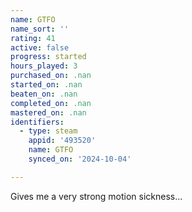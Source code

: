 ```yaml
---
name: GTFO
name_sort: ''
rating: 41
active: false
progress: started
hours_played: 3
purchased_on: .nan
started_on: .nan
beaten_on: .nan
completed_on: .nan
mastered_on: .nan
identifiers:
  - type: steam
    appid: '493520'
    name: GTFO
    synced_on: '2024-10-04'

---
```

Gives me a very strong motion sickness...